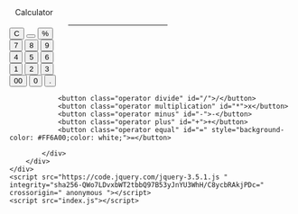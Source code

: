 <!DOCTYPE html>
<html lang="en">

<head>
    <meta charset="UTF-8">
    <meta name="viewport" content="width=device-width, initial-scale=1.0">
    <title>Calculator Dark and Light Mode</title>
    <link rel="stylesheet" href="index.css">
    <script src="https://kit.fontawesome.com/1c2c2462bf.js" crossorigin="anonymous"></script>
    <link href="https://fonts.googleapis.com/css2?family=Poppins:wght@300;400;500;600&display=swap" rel="stylesheet">
    <script src="https://code.jquery.com/jquery-3.5.1.js" integrity="sha256-QWo7LDvxbWT2tbbQ97B53yJnYU3WhH/C8ycbRAkjPDc=" crossorigin="anonymous"></script>
    <link rel="stylesheet" href="https://maxcdn.bootstrapcdn.com/bootstrap/3.3.7/css/bootstrap.min.css" integrity="sha384-BVYiiSIFeK1dGmJRAkycuHAHRg32OmUcww7on3RYdg4Va+PmSTsz/K68vbdEjh4u" crossorigin="anonymous">
    <link rel="stylesheet" href="https://maxcdn.bootstrapcdn.com/bootstrap/3.3.7/css/bootstrap-theme.min.css" integrity="sha384-rHyoN1iRsVXV4nD0JutlnGaslCJuC7uwjduW9SVrLvRYooPp2bWYgmgJQIXwl/Sp" crossorigin="anonymous">
    <script src="https://maxcdn.bootstrapcdn.com/bootstrap/3.3.7/js/bootstrap.min.js" integrity="sha384-Tc5IQib027qvyjSMfHjOMaLkfuWVxZxUPnCJA7l2mCWNIpG9mGCD8wGNIcPD7Txa" crossorigin="anonymous"></script>
    <link href="https://cdn.jsdelivr.net/npm/bootstrap@5.0.0-beta2/dist/css/bootstrap.min.css" rel="stylesheet" integrity="sha384-BmbxuPwQa2lc/FVzBcNJ7UAyJxM6wuqIj61tLrc4wSX0szH/Ev+nYRRuWlolflfl" crossorigin="anonymous">
    <link rel="stylesheet" href="https://www.w3schools.com/w3css/4/w3.css">
    <script src="https://cdn.jsdelivr.net/npm/bootstrap@5.0.0-beta2/dist/js/bootstrap.bundle.min.js" integrity="sha384-b5kHyXgcpbZJO/tY9Ul7kGkf1S0CWuKcCD38l8YkeH8z8QjE0GmW1gYU5S9FOnJ0" crossorigin="anonymous"></script>
</head>

<body>
    <div id="container">
        <div class="header" style="position: relative; left: 10px;top: 10px;">
            <p id="calculator" style="position: relative;">
                <span class="btn-bar"></span><i class="fas fa-bars" style="color: #f0f0f0;position: relative;float: left;left: 7px;top: 5px;"></i>Calculator
                <span class="btn-theme"><i class="fas fa-moon" style="color: #FF6A00;position: relative; left: 40px;"></i></span>
            </p>
            <hr style="width:35%;text-align:left;margin-left:0; color: #FF6A00; position: relative; left:94px">
        </div>
        <div class="results">
            <div class="input">
                <p class="upperValue"></p>
            </div>
            <div class="output">
                <p class="lowerValue"></p>
            </div>
        </div>
        <div class="group">
            <div class="top-section">
                <button class="operator" id="clear">C</button>
                <button class="operator" id="backspace">
                    <i class="fas fa-backspace" aria-hidden="true"></i>
                </button>
                <button class="operator modulo" id="modulo">%</button>
            </div>
            <div class="middle-section">
                <div>
                    <button class="number" id="7">7</button>
                    <button class="number" id="8">8</button>
                    <button class="number" id="9">9</button>
                </div>
                <div>
                    <button class="number" id="4">4</button>
                    <button class="number" id="5">5</button>
                    <button class="number" id="6">6</button>
                </div>
                <div>
                    <button class="number" id="1">1</button>
                    <button class="number" id="2">2</button>
                    <button class="number" id="3">3</button>
                </div>
                <div>
                    <button class="number" id="00">00</button>
                    <button class="number" id="0">0</button>
                    <button class="number" id=".">.</button>
                </div>
            </div>
            <div class="side-section">

                <button class="operator divide" id="/">/</button>
                <button class="operator multiplication" id="*">x</button>
                <button class="operator minus" id="-">-</button>
                <button class="operator plus" id="+">+</button>
                <button class="operator equal" id="=" style="background-color: #FF6A00;color: white;">=</button>

            </div>
        </div>
    </div>
    <script src="https://code.jquery.com/jquery-3.5.1.js " integrity="sha256-QWo7LDvxbWT2tbbQ97B53yJnYU3WhH/C8ycbRAkjPDc=" crossorigin=" anonymous "></script>
    <script src="index.js"></script>
</body>

</html>
